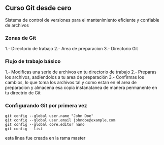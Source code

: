 ## Curso Git desde cero
Sistema de control de versiones para el mantenimiento
eficiente y confiable de archivos

### Zonas de Git

1.- Directorio de trabajo
2.- Area de preparacion
3.- Directorio Git

### Flujo de trabajo básico

1.- Modificas una serie de archivos en tu directorio de trabajo
2.- Preparas los archivos, aadiendolos a tu area de preparación
3.- Confirmas los cambios, lo que toma los archivos tal y como estan en
  el area de preparacion y almacena esa copia instanatanea de manera permanente
  en tu directrio de Git

  ### Configurando Git por primera vez

  ```
  git config --global user.name "John Doe"
  git config --global user.email johndoe@example.com
  git config --global core.editor nano
  git config --list
  ```

  esta linea fue creada en la rama master